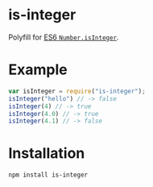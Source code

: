 # is-integer

Polyfill for [ES6 `Number.isInteger`](https://developer.mozilla.org/en-US/docs/Web/JavaScript/Reference/Global_Objects/Number/isInteger).

# Example
```js
var isInteger = require("is-integer");
isInteger("hello") // -> false
isInteger(4) // -> true
isInteger(4.0) // -> true
isInteger(4.1) // -> false
```

# Installation
```
npm install is-integer
```
